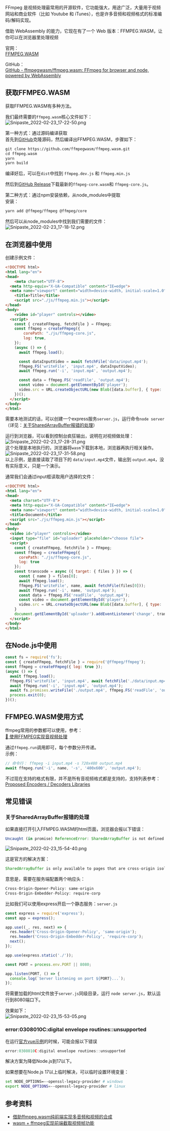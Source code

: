 FFmpeg 是视频处理最常用的开源软件，它功能强大，用途广泛，大量用于视频网站和商业软件（比如 Youtube 和 iTunes），也是许多音频和视频格式的标准编码/解码实现。

借助  WebAssembly 的能力，它现在有了一个 Web 版本：FFMPEG.WASM，让你可以在浏览器里处理视频

官网：<br />[FFMPEG.WASM](https://ffmpegwasm.netlify.app/)

GitHub：<br />[GitHub - ffmpegwasm/ffmpeg.wasm: FFmpeg for browser and node, powered by WebAssembly](https://github.com/ffmpegwasm/ffmpeg.wasm)


<a name="uzXbP"></a>
## 获取FFMPEG.WASM
获取FFMPEG.WASM有多种方法。

我们最终需要的`ffmpeg.wasm`核心文件如下：<br />![Snipaste_2022-02-23_17-22-50.png](https://cdn.nlark.com/yuque/0/2022/png/2213540/1645608193237-85a66a22-2510-427f-8214-ad471ac96703.png#clientId=u907afeb6-acbe-4&from=drop&id=ud073cbc0&originHeight=333&originWidth=201&originalType=binary&ratio=1&rotation=0&showTitle=false&size=4878&status=done&style=none&taskId=u9183f312-05f2-4567-ba39-e8bb7065d19&title=)

第一种方式：通过源码编译获取<br />首先到[GitHub](https://github.com/ffmpegwasm/ffmpeg.wasm)克隆源码，然后编译出FFMPEG.WASM，步骤如下：
```html
git clone https://github.com/ffmpegwasm/ffmpeg.wasm.git
cd ffmpeg.wasm
yarn
yarn build
```
编译好后，可以在`dist`中找到  `ffmpeg.dev.js` 和 `ffmpeg.min.js`

然后到[GitHub Release](https://github.com/ffmpegwasm/ffmpeg.wasm/releases)下载最新的`ffmpeg-core.wasm`和 `ffmpeg-core.js`。


第二种方式：通过npm安装依赖，从node_modules中提取<br />安装：
```html
yarn add @ffmpeg/ffmpeg @ffmpeg/core
```
然后可以从node_modules中找到我们需要的文件：<br />![Snipaste_2022-02-23_17-18-12.png](https://cdn.nlark.com/yuque/0/2022/png/2213540/1645607940685-b5689091-7f2a-4708-bf94-5e74f2742260.png#clientId=u907afeb6-acbe-4&from=drop&id=u7d7ef975&originHeight=313&originWidth=296&originalType=binary&ratio=1&rotation=0&showTitle=false&size=4335&status=done&style=none&taskId=u637cd607-39b1-4e76-b615-62996c9e208&title=)

<a name="b7VfE"></a>
## 在浏览器中使用
创建示例文件：
```html
<!DOCTYPE html>
<html lang="en">
<head>
	<meta charset="UTF-8">
  <meta http-equiv="X-UA-Compatible" content="IE=edge">
  <meta name="viewport" content="width=device-width, initial-scale=1.0">
	<title>Title</title>
	<script src="./js/ffmpeg.min.js"></script>
</head>
<body>
	<video id="player" controls></video>
  <script>
    const { createFFmpeg, fetchFile } = FFmpeg;
    const ffmpeg = createFFmpeg({
        corePath: "./js/ffmpeg-core.js",
        log: true,
    });
    (async () => {
      await ffmpeg.load();

      const dataInputVideo = await fetchFile('data/input.mp4');
      ffmpeg.FS('writeFile', 'input.mp4', dataInputVideo);
      await ffmpeg.run('-i', 'input.mp4', 'output.mp4');

      const data = ffmpeg.FS('readFile', 'output.mp4');
      const video = document.getElementById('player');
      video.src = URL.createObjectURL(new Blob([data.buffer], { type: 'video/mp4' }));
    })();
  </script>
</body>
</html>
```
需要本地测试的话，可以创建一个express服务`server.js`，运行命令`node server`（详见：[关于SharedArrayBuffer报错的处理](#C3ToD)）

运行到浏览器，可以看到控制台疯狂输出，说明在对视频做处理：<br />![Snipaste_2022-02-23_17-28-31.png](https://cdn.nlark.com/yuque/0/2022/png/2213540/1645608533304-2986d57e-8c09-44f4-afd0-cb31e957df43.png#clientId=u907afeb6-acbe-4&from=drop&id=u5fddb95d&originHeight=892&originWidth=1071&originalType=binary&ratio=1&rotation=0&showTitle=false&size=29022&status=done&style=none&taskId=ue5e23692-31d1-46e2-82a1-3454cb34e81&title=)<br />这个处理是本地执行的，浏览器将`wasm`下载到本地，浏览器再执行相关操作。<br />![Snipaste_2022-02-23_17-31-58.png](https://cdn.nlark.com/yuque/0/2022/png/2213540/1645608739699-2650b26a-db50-4cc4-8935-8a46b9d7fb4b.png#clientId=u907afeb6-acbe-4&from=drop&id=uf5dc914c&originHeight=278&originWidth=1006&originalType=binary&ratio=1&rotation=0&showTitle=false&size=10325&status=done&style=none&taskId=uf1dc3c64-56cf-423a-8d2d-e74a53cbf4b&title=)<br />以上示例，是直接读取了项目下的 `data/input.mp4`文件，输出到 `output.mp4`，没有实际意义，只是一个演示。

通常我们会通过input框读取用户选择的文件：
```html
<!DOCTYPE html>
<html lang="en">
<head>
  <meta charset="UTF-8">
  <meta http-equiv="X-UA-Compatible" content="IE=edge">
  <meta name="viewport" content="width=device-width, initial-scale=1.0">
  <title>Document</title>
  <script src="./js/ffmpeg.min.js"></script>
</head>
<body>
  <video id="player" controls></video>
  <input type="file" id="uploader" placeholder="choose file">
  <script>
    const { createFFmpeg, fetchFile } = FFmpeg;
    const ffmpeg = createFFmpeg({
      corePath: "./js/ffmpeg-core.js",
      log: true
    });
    const transcode = async ({ target: { files } }) => {
      const { name } = files[0];
      await ffmpeg.load();
      ffmpeg.FS('writeFile', name, await fetchFile(files[0]));
      await ffmpeg.run('-i', name, 'output.mp4');
      const data = ffmpeg.FS('readFile', 'output.mp4');
      const video = document.getElementById('player');
      video.src = URL.createObjectURL(new Blob([data.buffer], { type: 'video/mp4' }));
    }
    document.getElementById('uploader').addEventListener('change', transcode);
  </script>
</body>
</html>
```

<a name="xqcsS"></a>
## 在Node.js中使用
```javascript
const fs = require('fs');
const { createFFmpeg, fetchFile } = require('@ffmpeg/ffmpeg');
const ffmpeg = createFFmpeg({ log: true });
(async () => {
  await ffmpeg.load();
  ffmpeg.FS('writeFile', 'input.mp4', await fetchFile('./data/input.mp4'));
  await ffmpeg.run('-i', 'input.mp4', 'output.mp4');
  await fs.promises.writeFile('./output.mp4', ffmpeg.FS('readFile', 'output.mp4'));
  process.exit(0);
})();
```

<a name="YCYb4"></a>
## FFMPEG.WASM使用方式
ffmpeg常用的参数都可以使用，参考：<br />[📃 使用FFMPEG实现音视频处理](https://www.yuque.com/xiaoyulive/services/sqxr9f?view=doc_embed&inner=aJl23)

通过`ffmpeg.run`调用即可，每个参数分开传递。<br />示例：
```javascript
// 命令行： ffmpeg -i input.mp4 -s 720x480 output.mp4
await ffmpeg.run('-i', name, '-s', '400x600', 'output.mp4');
```

不过现在支持的格式有限，并不是所有音视频格式都是支持的，支持列表参考：[Proposed Encoders / Decoders Libraries](https://github.com/ffmpegwasm/ffmpeg.wasm/issues/61)

<a name="PUIvO"></a>
## 常见错误
<a name="g5MHZ"></a>
### 关于SharedArrayBuffer报错的处理
如果直接打开引入FFMPEG.WASM的html页面，浏览器会报以下错误：
```javascript
Uncaught (in promise) ReferenceError: SharedArrayBuffer is not defined
```
![Snipaste_2022-02-23_15-54-40.png](https://cdn.nlark.com/yuque/0/2022/png/2213540/1645602912239-0cf91a0f-b325-43e7-8ef6-e5aff51505aa.png#clientId=u907afeb6-acbe-4&from=drop&id=u8531fe98&originHeight=142&originWidth=612&originalType=binary&ratio=1&rotation=0&showTitle=false&size=5191&status=done&style=none&taskId=u18349a8e-4f08-4be2-8599-6eb605d6b74&title=)

这是官方的解决方案：
```javascript
SharedArrayBuffer is only available to pages that are cross-origin isolated. So you need to host your own server with Cross-Origin-Embedder-Policy: require-corp and Cross-Origin-Opener-Policy: same-origin headers to use ffmpeg.wasm.
```

意思是，需要在服务端配置两个响应头：
```javascript
Cross-Origin-Opener-Policy: same-origin
Cross-Origin-Embedder-Policy: require-corp
```

比如我们可以使用express开启一个静态服务：`server.js`
```javascript
const express = require('express');
const app = express();

app.use((_, res, next) => {
  res.header('Cross-Origin-Opener-Policy', 'same-origin');
  res.header('Cross-Origin-Embedder-Policy', 'require-corp');
  next();
});

app.use(express.static('./'));

const PORT = process.env.PORT || 8080;

app.listen(PORT, () => {
  console.log(`Server listening on port ${PORT}...`);
});
```

将需要加载的html文件放于`server.js`同级目录，运行 `node server.js`，默认运行到8080端口下。

效果如下：<br />![Snipaste_2022-02-23_15-53-05.png](https://cdn.nlark.com/yuque/0/2022/png/2213540/1645602804629-fd5c21ee-8ef3-47d2-98df-b4709df5f8ab.png#clientId=u907afeb6-acbe-4&from=drop&id=u3919fff1&originHeight=478&originWidth=439&originalType=binary&ratio=1&rotation=0&showTitle=false&size=11327&status=done&style=none&taskId=ub421f6e5-a5fe-46b4-b1d6-6d7bd80f078&title=)

<a name="zFft7"></a>
### error:0308010C:digital envelope routines::unsupported
在运行[官方vue示例](https://github.com/ffmpegwasm/vue-app)的时候，可能会报以下错误
```javascript
error:0308010C:digital envelope routines::unsupported
```
解决方案为降低Node.js到17以下。

如果想要在Node.js 17以上临时解决，可以临时设置环境变量：
```bash
set NODE_OPTIONS=--openssl-legacy-provider # windows
export NODE_OPTIONS=--openssl-legacy-provider # linux
```

<a name="sWJEO"></a>
## 参考资料

- [借助ffmpeg.wasm纯前端实现多音频和视频的合成](https://www.zhangxinxu.com/wordpress/2021/03/ffmpeg-wasm-audio-video-merge/)
- [wasm + ffmpeg实现前端截取视频帧功能](https://zhuanlan.zhihu.com/p/40786748)



